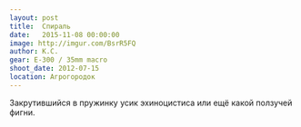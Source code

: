 ```yaml
---
layout: post
title:  Спираль
date:   2015-11-08 00:00:00
image: http://imgur.com/BsrR5FQ
author: К.С.
gear: E-300 / 35mm macro
shoot_date: 2012-07-15
location: Агрогородок
---
```


Закрутившийся в пружинку усик эхиноцистиса или ещё какой ползучей фигни.
